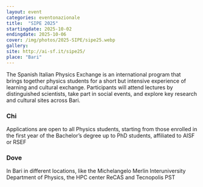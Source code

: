 ```yaml
---
layout: event
categories: eventonazionale
title:  "SIPE 2025"
startingdate: 2025-10-02
endingdate: 2025-10-06
cover: /img/photos/2025-SIPE/sipe25.webp
gallery:
site: http://ai-sf.it/sipe25/
place: "Bari"
---
```


The Spanish Italian Physics Exchange is an international program that brings together physics students for a short but intensive experience of learning and cultural exchange. Participants will attend lectures by distinguished scientists, take part in social events, and explore key research and cultural sites across Bari.

### Chi

Applications are open to all Physics students, starting from those enrolled in the first year of the Bachelor’s degree up to PhD students, affiliated to AISF or RSEF

### Dove

In Bari in different locations, like the Michelangelo Merlin Interuniversity Department of Physics, the HPC center ReCAS and Tecnopolis PST